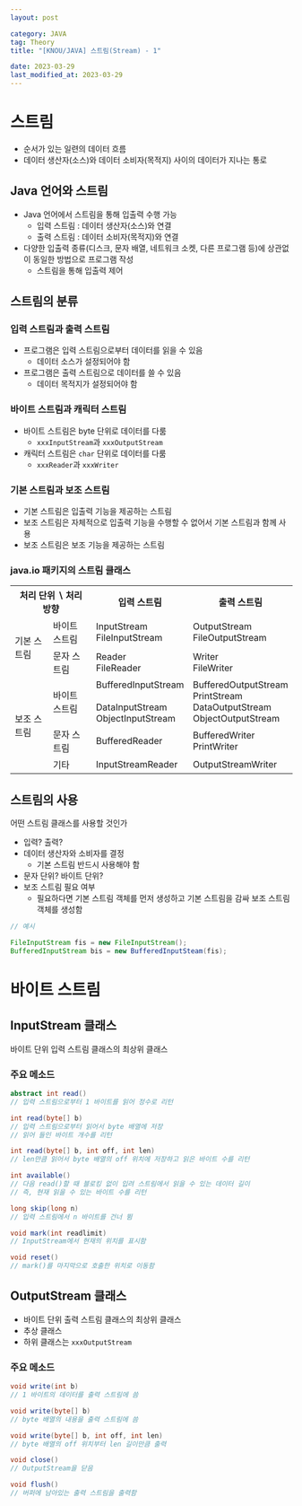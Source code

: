 ```yaml
---
layout: post

category: JAVA
tag: Theory
title: "[KNOU/JAVA] 스트림(Stream) - 1"

date: 2023-03-29
last_modified_at: 2023-03-29
---
```



# 스트림
- 순서가 있는 일련의 데이터 흐름
- 데이터 생산자(소스)와 데이터 소비자(목적지) 사이의 데이터가 지나는 통로

## Java 언어와 스트림
- Java 언어에서 스트림을 통해 입출력 수행 가능
  + 입력 스트림 : 데이터 생산자(소스)와 연결
  + 출력 스트림 : 데이터 소비자(목적지)와 연결
- 다양한 입출력 종류(디스크, 문자 배열, 네트워크 소켓, 다른 프로그램 등)에 상관없이 동일한 방법으로 프로그램 작성
  + 스트림을 통해 입출력 제어

## 스트림의 분류
### 입력 스트림과 출력 스트림
- 프로그램은 입력 스트림으로부터 데이터를 읽을 수 있음
  + 데이터 소스가 설정되어야 함
- 프로그램은 출력 스트림으로 데이터를 쓸 수 있음
  + 데이터 목적지가 설정되어야 함

### 바이트 스트림과 캐릭터 스트림
- 바이트 스트림은 byte 단위로 데이터를 다룸
  + `xxxInputStream`과 `xxxOutputStream`
- 캐릭터 스트림은 `char` 단위로 데이터를 다룸
  + `xxxReader`과 `xxxWriter`

### 기본 스트림과 보조 스트림
- 기본 스트림은 입출력 기능을 제공하는 스트림
- 보조 스트림은 자체적으로 입출력 기능을 수행할 수 없어서 기본 스트림과 함께 사용
- 보조 스트림은 보조 기능을 제공하는 스트림

### java.io 패키지의 스트림 클래스

<div class="table-wrapper" markdown="block">

<table>
	<tr>
		<th colspan="2">처리 단위 ∖ 처리 방향</th>
		<th>입력 스트림</th>
		<th>출력 스트림</th>
	</tr>
	<tr>
		<td rowspan="2">기본 스트림</td>
		<td>바이트 스트림</td>
		<td>InputStream<br />FileInputStream</td>
		<td>OutputStream<br />FileOutputStream</td>
	</tr>
	<tr>
		<td>문자 스트림</td>
		<td>Reader<br />FileReader</td>
		<td>Writer<br />FileWriter</td>
	</tr>
	<tr>
		<td rowspan="3">보조 스트림</td>
		<td>바이트 스트림</td>
		<td>BufferedInputStream<br /><br />DataInputStream<br />ObjectInputStream</td>
		<td>BufferedOutputStream<br />PrintStream<br />DataOutputStream<br />ObjectOutputStream</td>
	</tr>
	<tr>
		<td>문자 스트림</td>
		<td>BufferedReader</td>
		<td>BufferedWriter<br />PrintWriter</td>
	</tr>
	<tr>
		<td>기타</td>
		<td>InputStreamReader</td>
		<td>OutputStreamWriter</td>
	</tr>
</table>

</div>


## 스트림의 사용
어떤 스트림 클래스를 사용할 것인가

- 입력? 출력?
- 데이터 생산자와 소비자를 결정
  + 기본 스트림 반드시 사용해야 함
- 문자 단위? 바이트 단위?
- 보조 스트림 필요 여부
  + 필요하다면 기본 스트림 객체를 먼저 생성하고 기본 스트림을 감싸 보조 스트림 객체를 생성함

```java
// 예시

FileInputStream fis = new FileInputStream();
BufferedInputStream bis = new BufferedInputSteam(fis);
```


# 바이트 스트림

## InputStream 클래스
바이트 단위 입력 스트림 클래스의 최상위 클래스

### 주요 메소드

```java
abstract int read()
// 입력 스트림으로부터 1 바이트를 읽어 정수로 리턴

int read(byte[] b)
// 입력 스트림으로부터 읽어서 byte 배열에 저장
// 읽어 들인 바이트 개수를 리턴

int read(byte[] b, int off, int len)
// len만큼 읽어서 byte 배열의 off 위치에 저장하고 읽은 바이트 수를 리턴

int available()
// 다음 read()할 때 블로킹 없이 입려 스트림에서 읽을 수 있는 데이터 길이
// 즉, 현재 읽을 수 있는 바이트 수를 리턴

long skip(long n)
// 입력 스트림에서 n 바이트를 건너 뜀

void mark(int readlimit)
// InputStream에서 현재의 위치를 표시함

void reset()
// mark()를 마지막으로 호출한 위치로 이동함
```

## OutputStream 클래스
- 바이트 단위 출력 스트림 클래스의 최상위 클래스
- 추상 클래스
- 하위 클래스는 `xxxOutputStream`

### 주요 메소드

```java
void write(int b)
// 1 바이트의 데이터를 출력 스트림에 씀

void write(byte[] b)
// byte 배열의 내용을 출력 스트림에 씀

void write(byte[] b, int off, int len)
// byte 배열의 off 위치부터 len 길이만큼 출력

void close()
// OutputStream을 닫음

void flush()
// 버퍼에 남아있는 출력 스트림을 출력함
```
